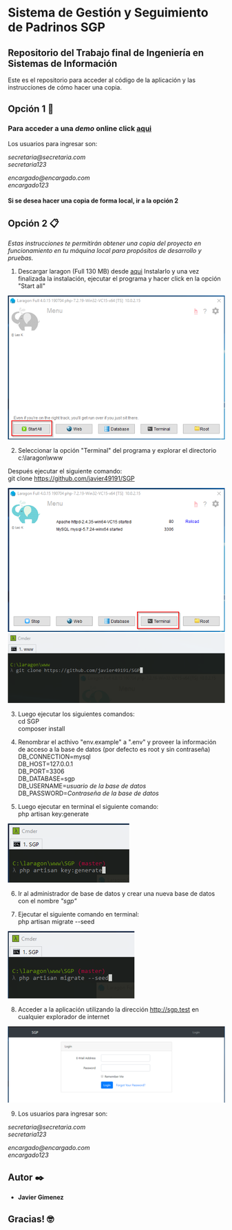 # Sistema de Gestión y Seguimiento de Padrinos SGP
## Repositorio del Trabajo final de Ingeniería en Sistemas de Información

Este es el repositorio para acceder al código de la aplicación y las instrucciones de cómo hacer una copia.

## Opción 1 🚀

### Para acceder a una *demo* online click [aqui](https://tfgsgp.000webhostapp.com/ "aqui")  
Los usuarios para ingresar son:</br>

_secretaria@secretaria.com_<br/>
_secretaria123_<br/>

_encargado@encargado.com_<br/>
_encargado123_<br/>

#### Si se desea hacer una copia de forma local, ir a la opción 2


## Opción 2 📋

_Estas instrucciones te permitirán obtener una copia del proyecto en funcionamiento en tu máquina local para propósitos de desarrollo y pruebas._

1. Descargar laragon (Full 130 MB) desde [aqui](https://laragon.org/download/ "aqui")
Instalarlo y una vez finalizada la instalación, ejecutar el programa y hacer click en la opción "Start all"

![Con titulo](images/start_all.png "Start all")

2. Seleccionar la opción "Terminal" del programa y explorar el directorio<br/>c:\laragon\www<br/>

Después ejecutar el siguiente comando:<br/>
git clone https://github.com/javier49191/SGP<br/>

![Con titulo](images/terminal.png "Terminal")
![Con titulo](images/git_clone.png "Git clone")

3. Luego ejecutar los siguientes comandos:<br/>
cd SGP<br/>
composer install<br/>


4. Renombrar el acthivo "env.example" a ".env" y proveer la información de acceso a la base de datos (por defecto es root y sin contraseña)<br/>
DB_CONNECTION=mysql<br/>
DB_HOST=127.0.0.1<br/>
DB_PORT=3306<br/>
DB_DATABASE=sgp<br/>
DB_USERNAME=_usuario de la base de datos_<br/>
DB_PASSWORD=_Contraseña de la base de datos_<br/>


5. Luego ejecutar en terminal el siguiente comando:<br/>
php artisan key:generate<br/>

![Con titulo](images/key_generate.png "Key Genenrate")

6. Ir al administrador de base de datos y crear una nueva base de datos con el nombre *"sgp"*

7. Ejecutar el siguiente comando en terminal:<br/>
php artisan migrate --seed<br/>

![Con titulo](images/db_seed.png "Database")

8. Acceder a la aplicación utilizando la dirección http://sgp.test en cualquier explorador de internet

![Con titulo](images/login.png "Login")

9. Los usuarios para ingresar son:

_secretaria@secretaria.com_<br/>
_secretaria123_<br/>

_encargado@encargado.com_<br/>
_encargado123_<br/>


## Autor ✒️

* **Javier Gimenez**

## Gracias! 🤓


